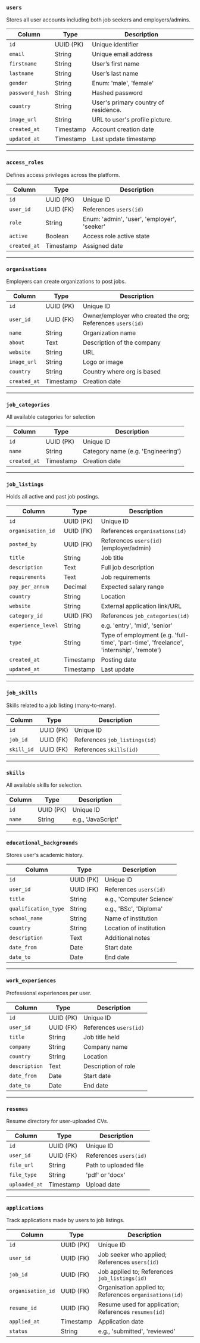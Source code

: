 ### `users`

Stores all user accounts including both job seekers and employers/admins.

| Column          | Type      | Description                          |
| --------------- | --------- | ------------------------------------ |
| `id`            | UUID (PK) | Unique identifier                    |
| `email`         | String    | Unique email address                 |
| `firstname`     | String    | User’s first name                    |
| `lastname`      | String    | User’s last name                     |
| `gender`        | String    | Enum: 'male', 'female'               |
| `password_hash` | String    | Hashed password                      |
| `country`       | String    | User's primary country of residence. |
| `image_url`     | String    | URL to user's profile picture.       |
| `created_at`    | Timestamp | Account creation date                |
| `updated_at`    | Timestamp | Last update timestamp                |

---

### `access_roles`

Defines access privileges across the platform.

| Column       | Type      | Description                                 |
| ------------ | --------- | ------------------------------------------- |
| `id`         | UUID (PK) | Unique ID                                   |
| `user_id`    | UUID (FK) | References `users(id)`                      |
| `role`       | String    | Enum: 'admin', 'user', 'employer', 'seeker' |
| `active`     | Boolean   | Access role active state                    |
| `created_at` | Timestamp | Assigned date                               |

---

### `organisations`

Employers can create organizations to post jobs.

| Column       | Type      | Description                                                |
| ------------ | --------- | ---------------------------------------------------------- |
| `id`         | UUID (PK) | Unique ID                                                  |
| `user_id`    | UUID (FK) | Owner/employer who created the org; References `users(id)` |
| `name`       | String    | Organization name                                          |
| `about`      | Text      | Description of the company                                 |
| `website`    | String    | URL                                                        |
| `image_url`  | String    | Logo or image                                              |
| `country`    | String    | Country where org is based                                 |
| `created_at` | Timestamp | Creation date                                              |

---

### `job_categories`

All available categories for selection

| Column       | Type      | Description                        |
| ------------ | --------- | ---------------------------------- |
| `id`         | UUID (PK) | Unique ID                          |
| `name`       | String    | Category name (e.g. 'Engineering') |
| `created_at` | Timestamp | Creation date                      |

---

### `job_listings`

Holds all active and past job postings.

| Column             | Type      | Description                                                                             |
| ------------------ | --------- | --------------------------------------------------------------------------------------- |
| `id`               | UUID (PK) | Unique ID                                                                               |
| `organisation_id`  | UUID (FK) | References `organisations(id)`                                                          |
| `posted_by`        | UUID (FK) | References `users(id)` (employer/admin)                                                 |
| `title`            | String    | Job title                                                                               |
| `description`      | Text      | Full job description                                                                    |
| `requirements`     | Text      | Job requirements                                                                        |
| `pay_per_annum`    | Decimal   | Expected salary range                                                                   |
| `country`          | String    | Location                                                                                |
| `website`          | String    | External application link/URL                                                           |
| `category_id`      | UUID (FK) | References `job_categories(id)`                                                         |
| `experience_level` | String    | e.g. 'entry', 'mid', 'senior'                                                           |
| `type`             | String    | Type of employment (e.g. 'full-time', 'part-time', 'freelance', 'internship', 'remote') |
| `created_at`       | Timestamp | Posting date                                                                            |
| `updated_at`       | Timestamp | Last update                                                                             |

---

### `job_skills`

Skills related to a job listing (many-to-many).

| Column     | Type      | Description                   |
| ---------- | --------- | ----------------------------- |
| `id`       | UUID (PK) | Unique ID                     |
| `job_id`   | UUID (FK) | References `job_listings(id)` |
| `skill_id` | UUID (FK) | References `skills(id)`       |

---

### `skills`

All available skills for selection.

| Column | Type      | Description        |
| ------ | --------- | ------------------ |
| `id`   | UUID (PK) | Unique ID          |
| `name` | String    | e.g., 'JavaScript' |

---

### `educational_backgrounds`

Stores user's academic history.

| Column               | Type      | Description              |
| -------------------- | --------- | ------------------------ |
| `id`                 | UUID (PK) | Unique ID                |
| `user_id`            | UUID (FK) | References `users(id)`   |
| `title`              | String    | e.g., 'Computer Science' |
| `qualification_type` | String    | e.g., 'BSc', 'Diploma'   |
| `school_name`        | String    | Name of institution      |
| `country`            | String    | Location of institution  |
| `description`        | Text      | Additional notes         |
| `date_from`          | Date      | Start date               |
| `date_to`            | Date      | End date                 |

---

### `work_experiences`

Professional experiences per user.

| Column        | Type      | Description            |
| ------------- | --------- | ---------------------- |
| `id`          | UUID (PK) | Unique ID              |
| `user_id`     | UUID (FK) | References `users(id)` |
| `title`       | String    | Job title held         |
| `company`     | String    | Company name           |
| `country`     | String    | Location               |
| `description` | Text      | Description of role    |
| `date_from`   | Date      | Start date             |
| `date_to`     | Date      | End date               |

---

### `resumes`

Resume directory for user-uploaded CVs.

| Column        | Type      | Description            |
| ------------- | --------- | ---------------------- |
| `id`          | UUID (PK) | Unique ID              |
| `user_id`     | UUID (FK) | References `users(id)` |
| `file_url`    | String    | Path to uploaded file  |
| `file_type`   | String    | 'pdf' or 'docx'        |
| `uploaded_at` | Timestamp | Upload date            |

---

### `applications`

Track applications made by users to job listings.

| Column            | Type      | Description                                             |
| ----------------- | --------- | ------------------------------------------------------- |
| `id`              | UUID (PK) | Unique ID                                               |
| `user_id`         | UUID (FK) | Job seeker who applied; References `users(id)`          |
| `job_id`          | UUID (FK) | Job applied to; References `job_listings(id)`           |
| `organisation_id` | UUID (FK) | Organisation applied to; References `organisations(id)` |
| `resume_id`       | UUID (FK) | Resume used for application; References `resumes(id)`   |
| `applied_at`      | Timestamp | Application date                                        |
| `status`          | String    | e.g., 'submitted', 'reviewed'                           |
